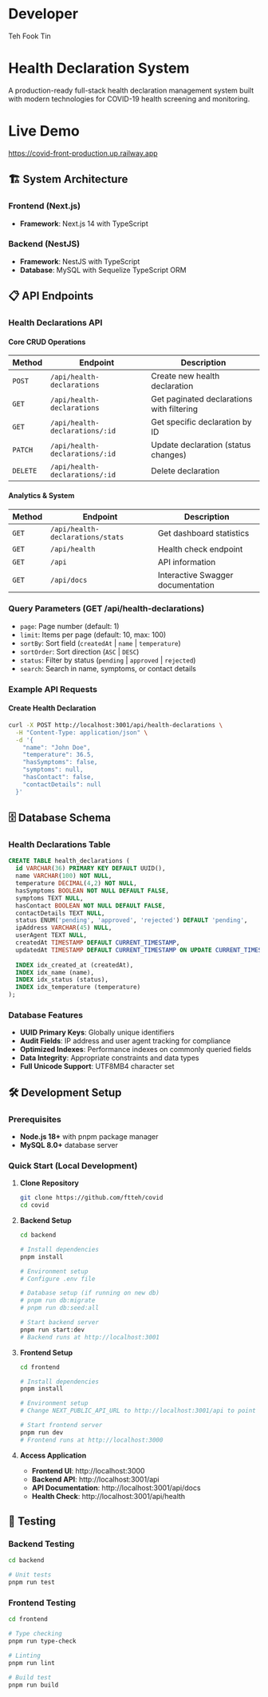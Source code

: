 # Developer
Teh Fook Tin

# Health Declaration System

A production-ready full-stack health declaration management system built with modern technologies for COVID-19 health screening and monitoring.

# Live Demo
https://covid-front-production.up.railway.app


## 🏗️ System Architecture

### Frontend (Next.js)
- **Framework**: Next.js 14 with TypeScript

### Backend (NestJS)
- **Framework**: NestJS with TypeScript
- **Database**: MySQL with Sequelize TypeScript ORM

## 📋 API Endpoints

### Health Declarations API

#### Core CRUD Operations
| Method | Endpoint | Description |
|--------|----------|-------------|
| `POST` | `/api/health-declarations` | Create new health declaration |
| `GET` | `/api/health-declarations` | Get paginated declarations with filtering |
| `GET` | `/api/health-declarations/:id` | Get specific declaration by ID |
| `PATCH` | `/api/health-declarations/:id` | Update declaration (status changes) |
| `DELETE` | `/api/health-declarations/:id` | Delete declaration |

#### Analytics & System
| Method | Endpoint | Description |
|--------|----------|-------------|
| `GET` | `/api/health-declarations/stats` | Get dashboard statistics |
| `GET` | `/api/health` | Health check endpoint |
| `GET` | `/api` | API information |
| `GET` | `/api/docs` | Interactive Swagger documentation |

### Query Parameters (GET /api/health-declarations)
- `page`: Page number (default: 1)
- `limit`: Items per page (default: 10, max: 100)
- `sortBy`: Sort field (`createdAt` | `name` | `temperature`)
- `sortOrder`: Sort direction (`ASC` | `DESC`)
- `status`: Filter by status (`pending` | `approved` | `rejected`)
- `search`: Search in name, symptoms, or contact details

### Example API Requests

#### Create Health Declaration
```bash
curl -X POST http://localhost:3001/api/health-declarations \
  -H "Content-Type: application/json" \
  -d '{
    "name": "John Doe",
    "temperature": 36.5,
    "hasSymptoms": false,
    "symptoms": null,
    "hasContact": false,
    "contactDetails": null
  }'
```

## 🗄️ Database Schema

### Health Declarations Table
```sql
CREATE TABLE health_declarations (
  id VARCHAR(36) PRIMARY KEY DEFAULT UUID(),
  name VARCHAR(100) NOT NULL,
  temperature DECIMAL(4,2) NOT NULL,
  hasSymptoms BOOLEAN NOT NULL DEFAULT FALSE,
  symptoms TEXT NULL,
  hasContact BOOLEAN NOT NULL DEFAULT FALSE,
  contactDetails TEXT NULL,
  status ENUM('pending', 'approved', 'rejected') DEFAULT 'pending',
  ipAddress VARCHAR(45) NULL,
  userAgent TEXT NULL,
  createdAt TIMESTAMP DEFAULT CURRENT_TIMESTAMP,
  updatedAt TIMESTAMP DEFAULT CURRENT_TIMESTAMP ON UPDATE CURRENT_TIMESTAMP,
  
  INDEX idx_created_at (createdAt),
  INDEX idx_name (name),
  INDEX idx_status (status),
  INDEX idx_temperature (temperature)
);
```

### Database Features
- **UUID Primary Keys**: Globally unique identifiers
- **Audit Fields**: IP address and user agent tracking for compliance
- **Optimized Indexes**: Performance indexes on commonly queried fields
- **Data Integrity**: Appropriate constraints and data types
- **Full Unicode Support**: UTF8MB4 character set

## 🛠️ Development Setup

### Prerequisites
- **Node.js 18+** with pnpm package manager
- **MySQL 8.0+** database server

### Quick Start (Local Development)

1. **Clone Repository**
   ```bash
   git clone https://github.com/ftteh/covid
   cd covid
   ```

2. **Backend Setup**
   ```bash
   cd backend

   # Install dependencies
   pnpm install

   # Environment setup
   # Configure .env file

   # Database setup (if running on new db)
   # pnpm run db:migrate
   # pnpm run db:seed:all

   # Start backend server
   pnpm run start:dev
   # Backend runs at http://localhost:3001
   ```

3. **Frontend Setup**
   ```bash
   cd frontend

   # Install dependencies
   pnpm install

   # Environment setup
   # Change NEXT_PUBLIC_API_URL to http://localhost:3001/api to point to backend if running locally

   # Start frontend server
   pnpm run dev
   # Frontend runs at http://localhost:3000
   ```

4. **Access Application**
   - **Frontend UI**: http://localhost:3000
   - **Backend API**: http://localhost:3001/api
   - **API Documentation**: http://localhost:3001/api/docs
   - **Health Check**: http://localhost:3001/api/health

## 🧪 Testing

### Backend Testing
```bash
cd backend

# Unit tests
pnpm run test
```

### Frontend Testing
```bash
cd frontend

# Type checking
pnpm run type-check

# Linting
pnpm run lint

# Build test
pnpm run build
```


